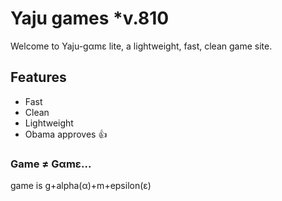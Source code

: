 # Yaju games *v.810

Welcome to Yaju-gαmε lite, a lightweight, fast, clean game site.

## Features
- Fast
- Clean
- Lightweight
- Obama approves 👍


### Game ≠ Gαmε...
game  is
g+alpha(α)+m+epsilon(ε)
